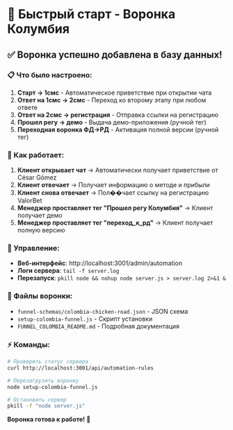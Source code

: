# 🚀 Быстрый старт - Воронка Колумбия

## ✅ Воронка успешно добавлена в базу данных!

### 📋 Что было настроено:

1. **Старт → 1смс** - Автоматическое приветствие при открытии чата
2. **Ответ на 1смс → 2смс** - Переход ко второму этапу при любом ответе
3. **Ответ на 2смс → регистрация** - Отправка ссылки на регистрацию
4. **Прошел регу → демо** - Выдача демо-приложения (ручной тег)
5. **Переходная воронка ФД→РД** - Активация полной версии (ручной тег)

### 🎯 Как работает:

1. **Клиент открывает чат** → Автоматически получает приветствие от César Gómez
2. **Клиент отвечает** → Получает информацию о методе и прибыли
3. **Клиент снова отвечает** → Пол��чает ссылку на регистрацию ValorBet
4. **Менеджер проставляет тег "Прошел регу Колумбия"** → Клиент получает демо
5. **Менеджер проставляет тег "переход_к_рд"** → Клиент получает полную версию

### 🔧 Управление:

- **Веб-интерфейс**: http://localhost:3001/admin/automation
- **Логи сервера**: `tail -f server.log`
- **Перезапуск**: `pkill node && nohup node server.js > server.log 2>&1 &`

### 📁 Файлы воронки:

- `funnel-schemas/colombia-chicken-road.json` - JSON схема
- `setup-colombia-funnel.js` - Скрипт установки
- `FUNNEL_COLOMBIA_README.md` - Подробная документация

### ⚡ Команды:

```bash
# Проверить статус сервера
curl http://localhost:3001/api/automation-rules

# Перезагрузить воронку
node setup-colombia-funnel.js

# Остановить сервер
pkill -f "node server.js"
```

**Воронка готова к работе! 🎉**